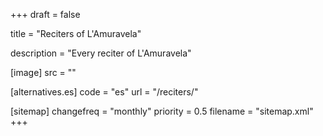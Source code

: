 +++
draft = false

title = "Reciters of L'Amuravela"

description = "Every reciter of L'Amuravela"

[image]
    src = ""

[alternatives.es]
    code = "es"
    url = "/reciters/"

[sitemap]
  changefreq = "monthly"
  priority = 0.5
  filename = "sitemap.xml"
+++